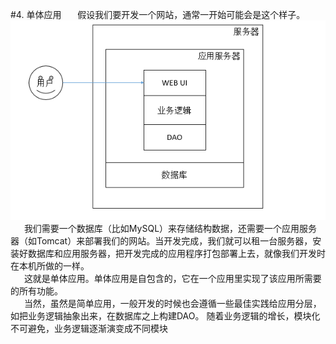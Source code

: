 #4. 单体应用
&ensp; &ensp; 假设我们要开发一个网站，通常一开始可能会是这个样子。
![](/assets/monolithic.png)   
&ensp; &ensp; 我们需要一个数据库（比如MySQL）来存储结构数据，还需要一个应用服务器（如Tomcat）来部署我们的网站。当开发完成，我们就可以租一台服务器，安装好数据库和应用服务器，把开发完成的应用程序打包部署上去，就像我们开发时在本机所做的一样。  
 &ensp; &ensp; 这就是单体应用。单体应用是自包含的，它在一个应用里实现了该应用所需要的所有功能。   
 &ensp; &ensp; 当然，虽然是简单应用，一般开发的时候也会遵循一些最佳实践给应用分层，如把业务逻辑抽象出来，在数据库之上构建DAO。 随着业务逻辑的增长，模块化不可避免，业务逻辑逐渐演变成不同模块



